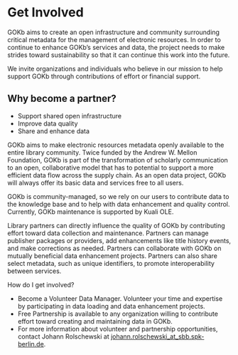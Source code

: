 # Get Involved

GOKb aims to create an open infrastructure and community surrounding
critical metadata for the management of electronic resources. In order
to continue to enhance GOKb’s services and data, the project needs to
make strides toward sustainability so that it can continue this work
into the future.

We invite organizations and individuals who believe in our mission to
help support GOKb through contributions of effort or financial support.

## Why become a partner?

- Support shared open infrastructure
- Improve data quality
- Share and enhance data

GOKb aims to make electronic resources metadata openly available to the
entire library community. Twice funded by the Andrew W. Mellon
Foundation, GOKb is part of the transformation of scholarly
communication to an open, collaborative model that has to potential to
support a more efficient data flow across the supply chain. As an open
data project, GOKb will always offer its basic data and services free to
all users.

GOKb is community-managed, so we rely on our users to contribute data to
the knowledge base and to help with data enhancement and quality
control. Currently, GOKb maintenance is supported by Kuali OLE.

Library partners can directly influence the quality of GOKb by
contributing effort toward data collection and maintenance. Partners can
manage publisher packages or providers, add enhancements like title
history events, and make corrections as needed. Partners can collaborate
with GOKb on mutually beneficial data enhancement projects. Partners can
also share select metadata, such as unique identifiers, to promote
interoperability between services.

How do I get involved?

-   Become a Volunteer Data Manager. Volunteer your time and expertise
    by participating in data loading and data enhancement projects.
-   Free Partnership is available to any organization willing to
    contribute effort toward creating and maintaining data in GOKb.
-   For more information about volunteer and partnership opportunities,
    contact Johann Rolschewski at
    [johann.rolschewski\_at\_sbb.spk-berlin.de](mailto:johann.rolschewski@sbb.spk-berlin.de).